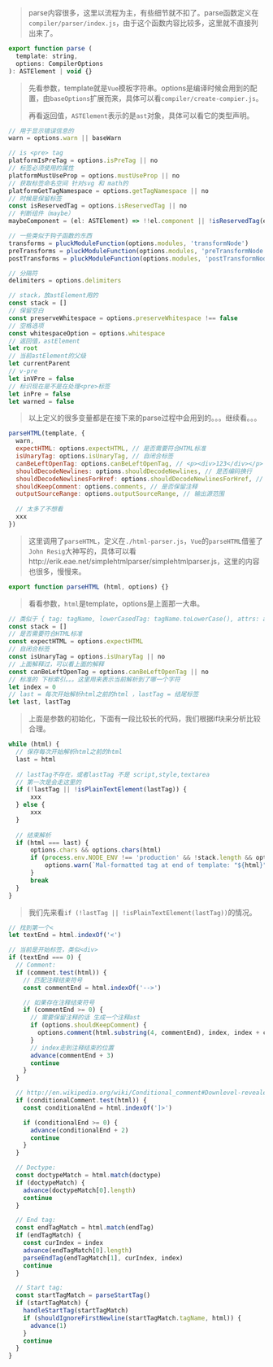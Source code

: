 > parse内容很多，这里以流程为主，有些细节就不扣了。parse函数定义在`compiler/parser/index.js`，由于这个函数内容比较多，这里就不直接列出来了。

```javascript
export function parse (
  template: string,
  options: CompilerOptions
): ASTElement | void {}
```

> 先看参数，template就是`Vue`模板字符串。options是编译时候会用到的配置，由`baseOptions`扩展而来，具体可以看`compiler/create-compier.js`。
>
> 再看返回值，`ASTElement`表示的是`ast`对象，具体可以看它的类型声明。

```javascript
// 用于显示错误信息的
warn = options.warn || baseWarn

// is <pre> tag
platformIsPreTag = options.isPreTag || no
// 标签必须使用的属性
platformMustUseProp = options.mustUseProp || no
// 获取标签命名空间 针对svg 和 math的
platformGetTagNamespace = options.getTagNamespace || no
// 时候是保留标签
const isReservedTag = options.isReservedTag || no
// 判断组件（maybe）
maybeComponent = (el: ASTElement) => !!el.component || !isReservedTag(el.tag)

// 一些类似于钩子函数的东西
transforms = pluckModuleFunction(options.modules, 'transformNode')
preTransforms = pluckModuleFunction(options.modules, 'preTransformNode')
postTransforms = pluckModuleFunction(options.modules, 'postTransformNode')

// 分隔符
delimiters = options.delimiters

// stack，放astElement用的
const stack = []
// 保留空白
const preserveWhitespace = options.preserveWhitespace !== false
// 空格选项
const whitespaceOption = options.whitespace
// 返回值，astElement
let root
// 当前astElement的父级
let currentParent
// v-pre
let inVPre = false
// 标识现在是不是在处理<pre>标签
let inPre = false
let warned = false
```

> 以上定义的很多变量都是在接下来的parse过程中会用到的。。。继续看。。。

```javascript
parseHTML(template, {
  warn,
  expectHTML: options.expectHTML, // 是否需要符合HTML标准
  isUnaryTag: options.isUnaryTag, // 自闭合标签
  canBeLeftOpenTag: options.canBeLeftOpenTag, // <p><div>123</div></p> 不符合规范会被转换为<p></p><div>123</div><p></p>，这个时候就相当于把<p>转化为了<p></p>
  shouldDecodeNewlines: options.shouldDecodeNewlines, // 是否编码换行
  shouldDecodeNewlinesForHref: options.shouldDecodeNewlinesForHref, // 是否为Href解码新行
  shouldKeepComment: options.comments, // 是否保留注释
  outputSourceRange: options.outputSourceRange, // 输出源范围
    
  // 太多了不想看
  xxx
})
```

> 这里调用了`parseHTML`，定义在`./html-parser.js`，`Vue`的`parseHTML`借鉴了`John Resig`大神写的，具体可以看http://erik.eae.net/simplehtmlparser/simplehtmlparser.js，这里的内容也很多，慢慢来。

```javascript
export function parseHTML (html, options) {}
```

> 看看参数，`html`是template，options是上面那一大串。

```javascript
// 类似于 { tag: tagName, lowerCasedTag: tagName.toLowerCase(), attrs: attrs, start: match.start, end: match.end } 这样的数组，和之前的AstElement类似。
const stack = []
// 是否需要符合HTML标准
const expectHTML = options.expectHTML
// 自闭合标签
const isUnaryTag = options.isUnaryTag || no
// 上面解释过，可以看上面的解释
const canBeLeftOpenTag = options.canBeLeftOpenTag || no
// 标准的 下标索引。。。这里用来表示当前解析到了哪一个字符
let index = 0
// last = 每次开始解析html之前的html ，lastTag = 结尾标签
let last, lastTag
```

> 上面是参数的初始化，下面有一段比较长的代码，我们根据if块来分析比较合理。

```javascript
while (html) {
  // 保存每次开始解析html之前的html
  last = html
  
  // lastTag不存在，或者lastTag 不是 script,style,textarea
  // 第一次是会走这里的
  if (!lastTag || !isPlainTextElement(lastTag)) {
      xxx
  } else {
      xxx
  }
    
  // 结束解析
  if (html === last) {
      options.chars && options.chars(html)
      if (process.env.NODE_ENV !== 'production' && !stack.length && options.warn) {
          options.warn(`Mal-formatted tag at end of template: "${html}"`, { start: index + html.length })
      }
      break
  }
}
```

> 我们先来看`if (!lastTag || !isPlainTextElement(lastTag))`的情况。

```javascript
// 找到第一个<
let textEnd = html.indexOf('<')

// 当前是开始标签，类似<div>
if (textEnd === 0) {
  // Comment:
  if (comment.test(html)) {
    // 匹配注释结束符号
    const commentEnd = html.indexOf('-->')

    // 如果存在注释结束符号
    if (commentEnd >= 0) {
      // 需要保留注释的话 生成一个注释ast
      if (options.shouldKeepComment) {
        options.comment(html.substring(4, commentEnd), index, index + commentEnd + 3)
      }
      // index走到注释结束的位置
      advance(commentEnd + 3)
      continue
    }
  }

  // http://en.wikipedia.org/wiki/Conditional_comment#Downlevel-revealed_conditional_comment
  if (conditionalComment.test(html)) {
    const conditionalEnd = html.indexOf(']>')

    if (conditionalEnd >= 0) {
      advance(conditionalEnd + 2)
      continue
    }
  }

  // Doctype:
  const doctypeMatch = html.match(doctype)
  if (doctypeMatch) {
    advance(doctypeMatch[0].length)
    continue
  }

  // End tag:
  const endTagMatch = html.match(endTag)
  if (endTagMatch) {
    const curIndex = index
    advance(endTagMatch[0].length)
    parseEndTag(endTagMatch[1], curIndex, index)
    continue
  }

  // Start tag:
  const startTagMatch = parseStartTag()
  if (startTagMatch) {
    handleStartTag(startTagMatch)
    if (shouldIgnoreFirstNewline(startTagMatch.tagName, html)) {
      advance(1)
    }
    continue
  }
}
```

